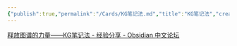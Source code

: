 ```yaml
---
{"publish":true,"permalink":"/Cards/KG笔记法.md","title":"KG笔记法","created":"2022-08-21","modified":"2023-03-14","published":"2025-07-29T23:04:02.324+08:00","cssclasses":""}
---
```



[释放图谱的力量——KG笔记法 - 经验分享 - Obsidian 中文论坛](https://forum-zh.obsidian.md/t/topic/2059)